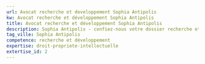 ```yaml
---
url: Avocat recherche et developpement Sophia Antipolis
kw: Avocat recherche et développement Sophia Antipolis
title: Avocat recherche et développement Sophia Antipolis
description: Sophia Antipolis - confiez-nous votre dossier recherche et développement
tag_ville: Sophia Antipolis
competence: recherche et développement
expertise: droit-propriete-intellectuelle
extertise_id: 2
---
```

